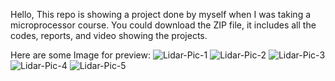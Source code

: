 Hello, This repo is showing a project done by myself when I was taking a microprocessor course.
You could download the ZIP file, it includes all the codes, reports, and video showing the projects.

Here are some Image for preview:
![Lidar-Pic-1](https://user-images.githubusercontent.com/65083452/200228451-dc06d99c-3d70-489f-bb9d-e5d65706db28.PNG)
![Lidar-Pic-2](https://user-images.githubusercontent.com/65083452/200228478-b80129b3-d3e3-415e-befe-4db7f73068cb.PNG)
![Lidar-Pic-3](https://user-images.githubusercontent.com/65083452/200228483-a9ba379f-3906-4743-aa1f-4028f2f8f423.PNG)
![Lidar-Pic-4](https://user-images.githubusercontent.com/65083452/200228493-81c1fb5d-0bba-4678-9919-6e1142a9627b.PNG)
![Lidar-Pic-5](https://user-images.githubusercontent.com/65083452/200228499-1b013099-4ece-4649-b270-d5b752105503.PNG)
